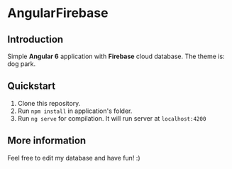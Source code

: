 # AngularFirebase

## Introduction
Simple **Angular 6** application with **Firebase** cloud database.
The theme is: dog park.

## Quickstart

1. Clone this repository.
2. Run `npm install` in application's folder.
3. Run `ng serve` for compilation. It will run server at `localhost:4200`

## More information

Feel free to edit my database and have fun! :)
